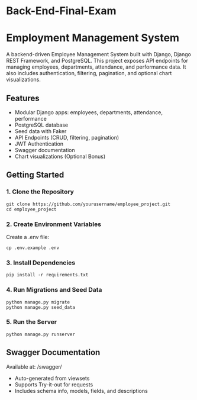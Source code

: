 # Back-End-Final-Exam

# Employment Management System
A backend-driven Employee Management System built with Django, Django REST Framework, and PostgreSQL. This project exposes API endpoints for managing employees, departments, attendance, and performance data. It also includes authentication, filtering, pagination, and optional chart visualizations.

## Features
- Modular Django apps: employees, departments, attendance, performance
- PostgreSQL database
- Seed data with Faker
- API Endpoints (CRUD, filtering, pagination)
- JWT Authentication
- Swagger documentation
- Chart visualizations (Optional Bonus)

## Getting Started
### 1. Clone the Repository
```
git clone https://github.com/yourusername/employee_project.git
cd employee_project
```
### 2. Create Environment Variables
Create a .env file:
```
cp .env.example .env
```
### 3. Install Dependencies
```
pip install -r requirements.txt
```
### 4. Run Migrations and Seed Data
```
python manage.py migrate
python manage.py seed_data
```
### 5. Run the Server
```
python manage.py runserver
```

## Swagger Documentation
Available at: /swagger/
- Auto-generated from viewsets
- Supports Try-it-out for requests
- Includes schema info, models, fields, and descriptions
